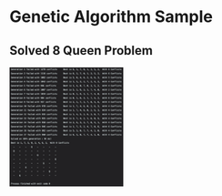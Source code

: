 # Genetic Algorithm Sample
## Solved 8 Queen Problem

<img src="./repo_files/result_image.png" width="200">